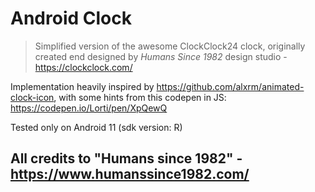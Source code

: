 # Android Clock

> Simplified version of the awesome ClockClock24 clock, originally created end designed 
> by *Humans Since 1982* design studio - https://clockclock.com/

Implementation heavily inspired by https://github.com/alxrm/animated-clock-icon, 
with some hints from this codepen in JS: https://codepen.io/Lorti/pen/XpQewQ

Tested only on Android 11 (sdk version: R)

## All credits to "Humans since 1982" - https://www.humanssince1982.com/ 